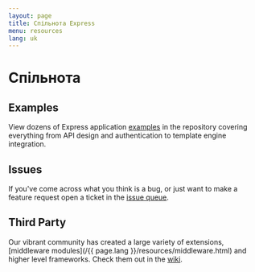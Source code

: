 ```yaml
---
layout: page
title: Спільнота Express
menu: resources
lang: uk
---
```


# Спільнота

## Examples

View dozens of Express application [examples](https://github.com/expressjs/express/tree/master/examples)
in the repository covering everything from API design and authentication
to template engine integration.

## Issues

If you've come across what you think is a bug, or just want to make
a feature request open a ticket in the [issue queue](https://github.com/expressjs/express/issues).

## Third Party

Our vibrant community has created a large variety of extensions,
[middleware modules](/{{ page.lang }}/resources/middleware.html) and higher level frameworks. Check them out in the
[wiki](https://github.com/expressjs/express/wiki).
